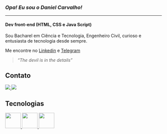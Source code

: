 ### **_Opa! Eu sou o Daniel Carvalho!_**
---


#### Dev front-end (HTML, CSS e Java Script)
Sou Bacharel em Ciência e Tecnologia, Engenheiro Civil, curioso e entusiasta de tecnologia desde sempre.  

Me encontre no [Linkedin](https://www.linkedin.com/in/carvalhodanielg/) e [Telegram](https://t.me/Daniel_dcg) 



>_“The devil is in the details”_



## Contato
<a href="https://www.linkedin.com/in/carvalhodanielg/" alt="linkedin" target="_blank">
<img src="https://img.shields.io/badge/LinkedIn-0077B5?style=for-the-badge&logo=linkedin&logoColor=white">
</a>  <a href="https://t.me/Daniel_dcg" alt="telegram" target="_blank">
<img src="https://img.shields.io/badge/Telegram-2CA5E0?style=for-the-badge&logo=telegram&logoColor=white">
</a>



## Tecnologias

<a href="https://www.linkedin.com/in/carvalhodanielg/>" alt="linkedin" target="_blank">
<img height = "50px" src="https://cdn.jsdelivr.net/gh/devicons/devicon/icons/css3/css3-plain-wordmark.svg">

<a href="https://www.linkedin.com/in/carvalhodanielg/>" alt="linkedin" target="_blank">
<img height = "50px" src="https://cdn.jsdelivr.net/gh/devicons/devicon/icons/html5/html5-plain-wordmark.svg">

 <a href="https://www.linkedin.com/in/carvalhodanielg/>" alt="linkedin" target="_blank">
<img height = "50px" src="https://cdn.jsdelivr.net/gh/devicons/devicon/icons/javascript/javascript-plain.svg">
  
 
